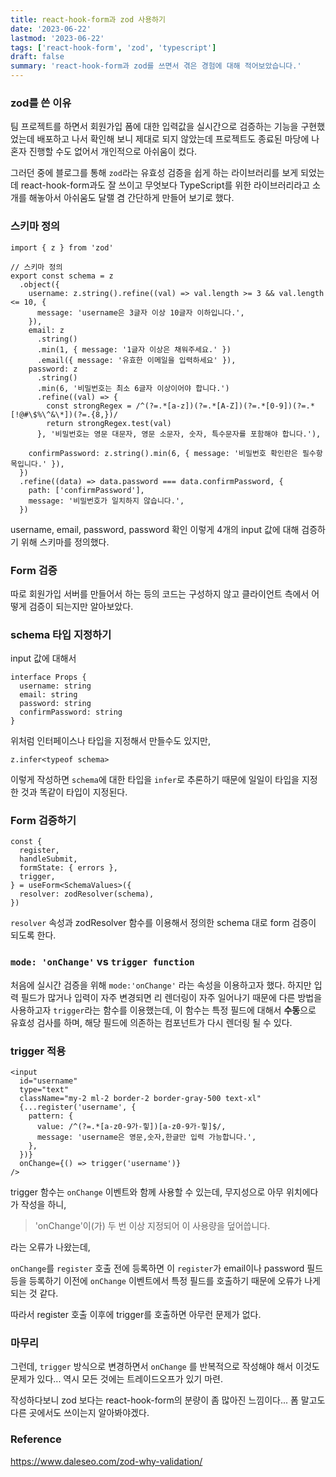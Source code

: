 ```yaml
---
title: react-hook-form과 zod 사용하기
date: '2023-06-22'
lastmod: '2023-06-22'
tags: ['react-hook-form', 'zod', 'typescript']
draft: false
summary: 'react-hook-form과 zod를 쓰면서 겪은 경험에 대해 적어보았습니다.'
---
```


### zod를 쓴 이유

팀 프로젝트를 하면서 회원가입 폼에 대한 입력값을 실시간으로 검증하는 기능을 구현했었는데 배포하고 나서 확인해 보니 제대로 되지 않았는데 프로젝트도 종료된 마당에 나 혼자 진행할 수도 없어서 개인적으로 아쉬움이 컸다.

그러던 중에 블로그를 통해 `zod`라는 유효성 검증을 쉽게 하는 라이브러리를 보게 되었는데 react-hook-form과도 잘 쓰이고 무엇보다 TypeScript를 위한 라이브러리라고 소개를 해놓아서 아쉬움도 달랠 겸 간단하게 만들어 보기로 했다.

### 스키마 정의

```tsx
import { z } from 'zod'

// 스키마 정의
export const schema = z
  .object({
    username: z.string().refine((val) => val.length >= 3 && val.length <= 10, {
      message: 'username은 3글자 이상 10글자 이하입니다.',
    }),
    email: z
      .string()
      .min(1, { message: '1글자 이상은 채워주세요.' })
      .email({ message: '유효한 이메일을 입력하세요' }),
    password: z
      .string()
      .min(6, '비밀번호는 최소 6글자 이상이어야 합니다.')
      .refine((val) => {
        const strongRegex = /^(?=.*[a-z])(?=.*[A-Z])(?=.*[0-9])(?=.*[!@#\$%\^&\*])(?=.{8,})/
        return strongRegex.test(val)
      }, '비밀번호는 영문 대문자, 영문 소문자, 숫자, 특수문자를 포함해야 합니다.'),

    confirmPassword: z.string().min(6, { message: '비밀번호 확인란은 필수항목입니다.' }),
  })
  .refine((data) => data.password === data.confirmPassword, {
    path: ['confirmPassword'],
    message: '비밀번호가 일치하지 않습니다.',
  })
```

username, email, password, password 확인 이렇게 4개의 input 값에 대해 검증하기 위해 스키마를 정의했다.

### Form 검증

따로 회원가입 서버를 만들어서 하는 등의 코드는 구성하지 않고 클라이언트 측에서 어떻게 검증이 되는지만 알아보았다.

### schema 타입 지정하기

input 값에 대해서

```tsx
interface Props {
  username: string
  email: string
  password: string
  confirmPassword: string
}
```

위처럼 인터페이스나 타입을 지정해서 만들수도 있지만,

```tsx
z.infer<typeof schema>
```

이렇게 작성하면 `schema`에 대한 타입을 `infer`로 추론하기 때문에 일일이 타입을 지정한 것과 똑같이 타입이 지정된다.

### Form 검증하기

```tsx
const {
  register,
  handleSubmit,
  formState: { errors },
  trigger,
} = useForm<SchemaValues>({
  resolver: zodResolver(schema),
})
```

`resolver` 속성과 zodResolver 함수를 이용해서 정의한 schema 대로 form 검증이 되도록 한다.

### `mode: 'onChange'` vs `trigger function`

처음에 실시간 검증을 위해 `mode:'onChange'` 라는 속성을 이용하고자 했다. 하지만 입력 필드가 많거나 입력이 자주 변경되면 리 렌더링이 자주 일어나기 때문에 다른 방법을 사용하고자 `trigger`라는 함수를 이용했는데, 이 함수는 특정 필드에 대해서 **수동**으로 유효성 검사를 하며, 해당 필드에 의존하는 컴포넌트가 다시 렌더링 될 수 있다.

### trigger 적용

```tsx
<input
  id="username"
  type="text"
  className="my-2 ml-2 border-2 border-gray-500 text-xl"
  {...register('username', {
    pattern: {
      value: /^(?=.*[a-z0-9가-힣])[a-z0-9가-힣]$/,
      message: 'username은 영문,숫자,한글만 입력 가능합니다.',
    },
  })}
  onChange={() => trigger('username')}
/>
```

trigger 함수는 `onChange` 이벤트와 함께 사용할 수 있는데, 무지성으로 아무 위치에다가 작성을 하니,

> 'onChange'이(가) 두 번 이상 지정되어 이 사용량을 덮어씁니다.

라는 오류가 나왔는데,

`onChange`를 `register` 호출 전에 등록하면 이 `register`가 email이나 password 필드 등을 등록하기 이전에 `onChange` 이벤트에서 특정 필드를 호출하기 때문에 오류가 나게 되는 것 같다.

따라서 register 호출 이후에 trigger를 호출하면 아무런 문제가 없다.

### 마무리

그런데, `trigger` 방식으로 변경하면서 `onChange` 를 반복적으로 작성해야 해서 이것도 문제가 있다... 역시 모든 것에는 트레이드오프가 있기 마련.

작성하다보니 zod 보다는 react-hook-form의 분량이 좀 많아진 느낌이다... 폼 말고도 다른 곳에서도 쓰이는지 알아봐야겠다.

### Reference

https://www.daleseo.com/zod-why-validation/

